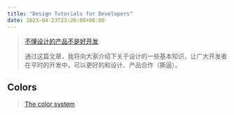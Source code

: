 ```yaml
---
title: "Design Tutorials for Developers"
date: 2023-04-23T23:26:08+08:00
---
```


> [不懂设计的产品不是好开发](https://xuyisheng.top/design_color_system/)
>
> 通过这篇文章，我将向大家介绍下关于设计的一些基本知识，让广大开发者在平时的开发中，可以更好的和设计、产品合作（撕逼）。

<!--more-->

## Colors

> [The color system](https://m2.material.io/design/color/the-color-system.html#color-usage-and-palettes)